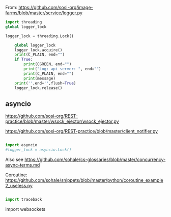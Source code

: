 
From:
https://github.com/sosi-org/image-farms/blob/master/service/logger.py




```python
import threading
global logger_lock

logger_lock = threading.Lock()

    global logger_lock
    logger_lock.acquire()
    print(C_PLAIN, end="")
    if True:
        print(CGREEN, end="")
        print("Log: api server: ", end="")
        print(C_PLAIN, end="")
        print(message)
    print('',end='',flush=True)
    logger_lock.release()
```

## asyncio

https://github.com/sosi-org/REST-practice/blob/master/wsock_ejector/wsock_ejector.py

https://github.com/sosi-org/REST-practice/blob/master/client_notifier.py

```python

import asyncio
#logger_lock = asyncio.Lock()
```

Also see https://github.com/sohale/cs-glossaries/blob/master/concurrency-async-terms.md

Coroutine: https://github.com/sohale/snippets/blob/master/python/coroutine_example2_useless.py

```python

import traceback
```


import websockets
